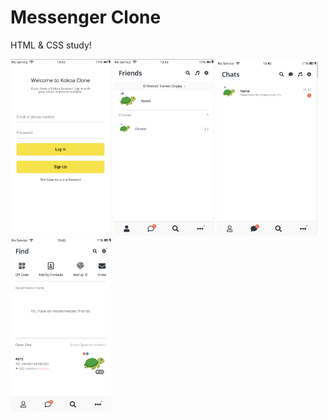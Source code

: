 # Messenger Clone

HTML & CSS study!

<!--
    BEM vs id,class

    heroicons vs font awesome
-->

<div>
    <img src="image/index.png" width="32%" />
    <img src="image/friends.png" width="32%" />
    <img src="image/chats.png" width="32%" />
    <img src="image/find.png" width="32%" />
</div>
